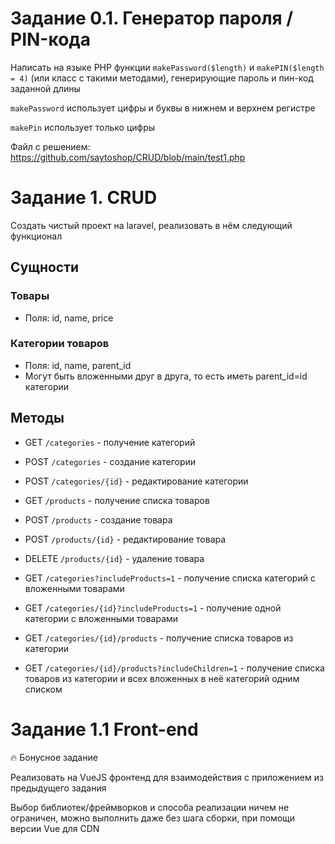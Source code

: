 # Задание 0.1. Генератор пароля / PIN-кода  

Написать на языке PHP функции `makePassword($length)` и `makePIN($length = 4)` (или класс с такими методами), генерирующие пароль и пин-код заданной длины

`makePassword` использует цифры и буквы в нижнем и верхнем регистре

`makePin` использует только цифры


Файл с решением: https://github.com/saytoshop/CRUD/blob/main/test1.php

# Задание 1. CRUD

Создать чистый проект на laravel, реализовать в нём следующий функционал

## Сущности

### Товары

- Поля: id, name, price

### Категории товаров

- Поля: id, name, parent_id
- Могут быть вложенными друг в друга, то есть иметь parent_id=id категории

## Методы

- GET `/categories` - получение категорий
- POST `/categories` - создание категории
- POST `/categories/{id}` - редактирование категории

- GET `/products` - получение списка товаров
- POST `/products` - создание товара
- POST `/products/{id}` - редактирование товара
- DELETE `/products/{id}` - удаление товара

- GET `/categories?includeProducts=1` - получение списка категорий c вложенными товарами
- GET `/categories/{id}?includeProducts=1` - получение одной категории c вложенными товарами
- GET `/categories/{id}/products` - получение списка товаров из категории
- GET `/categories/{id}/products?includeChildren=1` - получение списка товаров из категории и всех вложенных в неё категорий одним списком


# Задание 1.1 Front-end

<aside>
🔥 Бонусное задание

</aside>

Реализовать на VueJS фронтенд для взаимодействия c приложением из предыдущего задания

Выбор библиотек/фреймворков и способа реализации ничем не ограничен, можно выполнить даже без шага сборки, при помощи версии Vue для CDN
